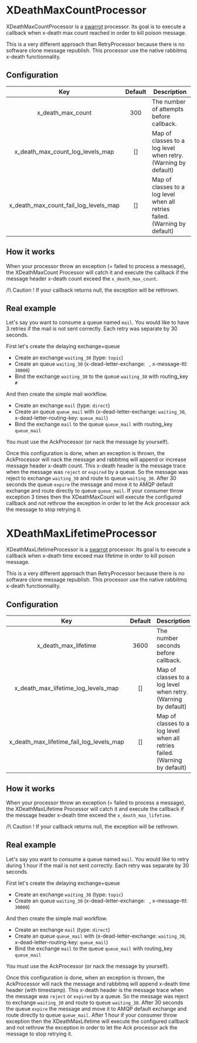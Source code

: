 # XDeathMaxCountProcessor

XDeathMaxCountProcessor is a [swarrot](https://github.com/swarrot/swarrot) processor.
Its goal is to execute a callback when x-death max count reached in order to kill poison message.

This is a very different approach than RetryProcessor because there is no software clone message republish.
This processor use the native rabbitmq x-death functionnality.

## Configuration

|Key                                  |Default|Description                                                                  |
|:-----------------------------------:|:-----:|-----------------------------------------------------------------------------|
|x_death_max_count                    |300    |The number of attempts before callback.
|x_death_max_count_log_levels_map     |[]     |Map of classes to a log level when retry. (Warning by default)               |
|x_death_max_count_fail_log_levels_map|[]     |Map of classes to a log level when all retries failed. (Warning by default)  |

## How it works

When your processor throw an exception (= failed to process a message), the
XDeathMaxCount Processor will catch it and execute the callback if the message header x-death count
exceed the `x_death_max_count`.

/!\ Caution ! If your callback returns null, the exception will be rethrown.

## Real example

Let's say you want to consume a queue named `mail`. You would like to have 3
retries if the mail is not sent correctly. Each retry was separate by 30 seconds.

First let's create the delaying exchange+queue 

* Create an exchange `waiting_30` (type: `topic`)
* Create an queue `waiting_30` (x-dead-letter-exchange: ` `, x-message-ttl: `30000`)
* Bind the exchange `waiting_30` to the queue `waiting_30` with routing_key `#`

And then create the simple mail workflow.

* Create an exchange `mail` (type: `direct`)
* Create an queue `queue_mail` with (x-dead-letter-exchange: `waiting_30`, x-dead-letter-routing-key: `queue_mail`)
* Bind the exchange `mail` to the queue `queue_mail` with routing_key `queue_mail`

You must use the AckProcessor (or nack the message by yourself).

Once this configuration is done, when an exception is thrown, the
AckProcessor will nack the message and rabbitmq will append or increase message header
x-death count. This x-death header is the message trace when the message was `reject` or `expired` by a queue.
So the message was reject to exchange `waiting_30` and route to queue `waiting_30`.
After 30 seconds the queue `expire` the message and move it to AMQP default exchange
and route directly to queue `queue_mail`.
If your consumer throw exception 3 times then the XDeathMaxCount will execute the configured callback 
and not rethrow the exception in order to let the Ack processor ack the message to stop retrying it.


# XDeathMaxLifetimeProcessor

XDeathMaxLifetimeProcessor is a [swarrot](https://github.com/swarrot/swarrot) processor.
Its goal is to execute a callback when x-death time exceed max lifetime in order to kill poison message.

This is a very different approach than RetryProcessor because there is no software clone message republish.
This processor use the native rabbitmq x-death functionnality.

## Configuration

|Key                                     |Default|Description                                                                  |
|:--------------------------------------:|:-----:|-----------------------------------------------------------------------------|
|x_death_max_lifetime                    |3600   |The number seconds before callback.
|x_death_max_lifetime_log_levels_map     |[]     |Map of classes to a log level when retry. (Warning by default)               |
|x_death_max_lifetime_fail_log_levels_map|[]     |Map of classes to a log level when all retries failed. (Warning by default)  |

## How it works

When your processor throw an exception (= failed to process a message), the
XDeathMaxLifetime Processor will catch it and execute the callback if the message header x-death time
exceed the `x_death_max_lifetime`.

/!\ Caution ! If your callback returns null, the exception will be rethrown.

## Real example

Let's say you want to consume a queue named `mail`. You would like to
retry during 1 hour if the mail is not sent correctly. Each retry was separate by 30 seconds.

First let's create the delaying exchange+queue 

* Create an exchange `waiting_30` (type: `topic`)
* Create an queue `waiting_30` (x-dead-letter-exchange: ` `, x-message-ttl: `30000`)

And then create the simple mail workflow.

* Create an exchange `mail` (type: `direct`)
* Create an queue `queue_mail` with (x-dead-letter-exchange: `waiting_30`, x-dead-letter-routing-key: `queue_mail`)
* Bind the exchange `mail` to the queue `queue_mail` with routing_key `queue_mail`

You must use the AckProcessor (or nack the message by yourself).

Once this configuration is done, when an exception is thrown, the
AckProcessor will nack the message and rabbitmq will append x-death time header (with timestamp). 
This x-death header is the message trace when the message was `reject` or `expired` by a queue.
So the message was reject to exchange `waiting_30` and route to queue `waiting_30`.
After 30 seconds the queue `expire` the message and move it to AMQP default exchange
and route directly to queue `queue_mail`.
After 1 hour if your consumer throw exception then the XDeathMaxLifetime will execute the configured callback 
and not rethrow the exception in order to let the Ack processor ack the message to stop retrying it.
